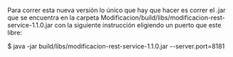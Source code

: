 Para correr esta nueva versión lo único que hay que hacer es correr el .jar que se encuentra en la carpeta Modificacion/build/libs/modificacion-rest-service-1.1.0.jar con la siguiente instrucción eligiendo un puerto que este libre:

$ java -jar build/libs/modificacion-rest-service-1.1.0.jar --server.port=8181
